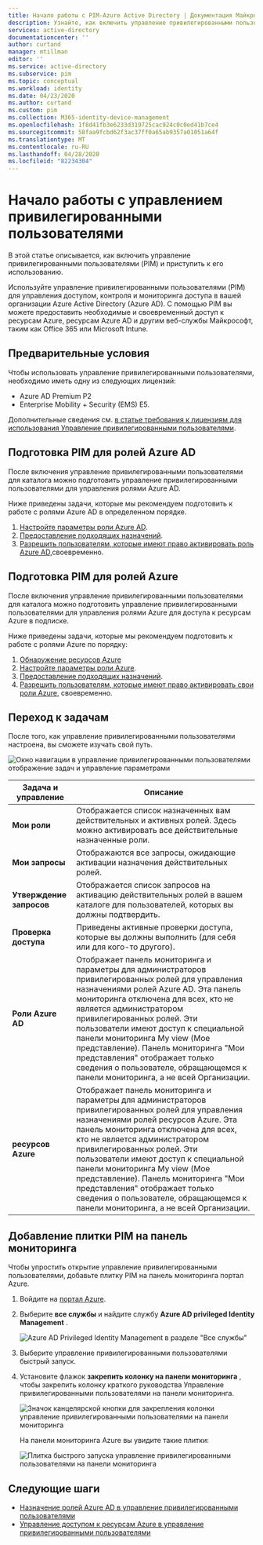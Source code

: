```yaml
---
title: Начало работы с PIM-Azure Active Directory | Документация Майкрософт
description: Узнайте, как включить управление привилегированными пользователями Azure AD и начать с ним работу на портале Azure.
services: active-directory
documentationcenter: ''
author: curtand
manager: mtillman
editor: ''
ms.service: active-directory
ms.subservice: pim
ms.topic: conceptual
ms.workload: identity
ms.date: 04/23/2020
ms.author: curtand
ms.custom: pim
ms.collection: M365-identity-device-management
ms.openlocfilehash: 1f8d41fb3e6233d319725cac924c0c0ed41b7ce4
ms.sourcegitcommit: 58faa9fcbd62f3ac37ff0a65ab9357a01051a64f
ms.translationtype: MT
ms.contentlocale: ru-RU
ms.lasthandoff: 04/28/2020
ms.locfileid: "82234304"
---
```

# <a name="start-using-privileged-identity-management"></a>Начало работы с управлением привилегированными пользователями

В этой статье описывается, как включить управление привилегированными пользователями (PIM) и приступить к его использованию.

Используйте управление привилегированными пользователями (PIM) для управления доступом, контроля и мониторинга доступа в вашей организации Azure Active Directory (Azure AD). С помощью PIM вы можете предоставить необходимые и своевременный доступ к ресурсам Azure, ресурсам Azure AD и другим веб-службы Майкрософт, таким как Office 365 или Microsoft Intune.

## <a name="prerequisites"></a>Предварительные условия

Чтобы использовать управление привилегированными пользователями, необходимо иметь одну из следующих лицензий:

- Azure AD Premium P2
- Enterprise Mobility + Security (EMS) E5.

Дополнительные сведения см. [в статье требования к лицензиям для использования Управление привилегированными пользователями](subscription-requirements.md).

## <a name="prepare-pim-for-azure-ad-roles"></a>Подготовка PIM для ролей Azure AD

После включения управление привилегированными пользователями для каталога можно подготовить управление привилегированными пользователями для управления ролями Azure AD.

Ниже приведены задачи, которые мы рекомендуем подготовить к работе с ролями Azure AD в определенном порядке.

1. [Настройте параметры роли Azure AD](pim-how-to-change-default-settings.md).
1. [Предоставление подходящих назначений](pim-how-to-add-role-to-user.md).
1. [Разрешить пользователям, которые имеют право активировать роль Azure AD,](pim-how-to-activate-role.md)своевременно.

## <a name="prepare-pim-for-azure-roles"></a>Подготовка PIM для ролей Azure

После включения управление привилегированными пользователями для каталога можно подготовить управление привилегированными пользователями для управления ролями Azure для доступа к ресурсам Azure в подписке.

Ниже приведены задачи, которые мы рекомендуем подготовить к работе с ролями Azure по порядку:

1. [Обнаружение ресурсов Azure](pim-resource-roles-discover-resources.md)
1. [Настройте параметры роли Azure](pim-resource-roles-configure-role-settings.md).
1. [Предоставление подходящих назначений](pim-resource-roles-assign-roles.md).
1. [Разрешить пользователям, которые имеют право активировать свои роли Azure](pim-resource-roles-activate-your-roles.md), своевременно.

## <a name="navigate-to-your-tasks"></a>Переход к задачам

После того, как управление привилегированными пользователями настроена, вы сможете изучать свой путь.

![Окно навигации в управление привилегированными пользователями отображение задач и управление параметрами](./media/pim-getting-started/pim-quickstart-tasks.png)

| Задача и управление | Описание |
| --- | --- |
| **Мои роли**  | Отображается список назначенных вам действительных и активных ролей. Здесь можно активировать все действительные назначенные роли. |
| **Мои запросы** | Отображаются все запросы, ожидающие активации назначения действительных ролей. |
| **Утверждение запросов** | Отображается список запросов на активацию действительных ролей в вашем каталоге для пользователей, которых вы должны подтвердить. |
| **Проверка доступа** | Приведены активные проверки доступа, которые вы должны выполнить (для себя или для кого-то другого). |
| **Роли Azure AD** | Отображает панель мониторинга и параметры для администраторов привилегированных ролей для управления назначениями ролей Azure AD. Эта панель мониторинга отключена для всех, кто не является администратором привилегированных ролей. Эти пользователи имеют доступ к специальной панели мониторинга My view (Мое представление). Панель мониторинга "Мои представления" отображает только сведения о пользователе, обращающемся к панели мониторинга, а не всей Организации. |
| **ресурсов Azure** | Отображает панель мониторинга и параметры для администраторов привилегированных ролей для управления назначениями ролей ресурсов Azure. Эта панель мониторинга отключена для всех, кто не является администратором привилегированных ролей. Эти пользователи имеют доступ к специальной панели мониторинга My view (Мое представление). Панель мониторинга "Мои представления" отображает только сведения о пользователе, обращающемся к панели мониторинга, а не всей Организации. |

## <a name="add-a-pim-tile-to-the-dashboard"></a>Добавление плитки PIM на панель мониторинга

Чтобы упростить открытие управление привилегированными пользователями, добавьте плитку PIM на панель мониторинга портал Azure.

1. Войдите на [портал Azure](https://portal.azure.com/).

1. Выберите **все службы** и найдите службу **Azure AD privileged Identity Management** .

    ![Azure AD Privileged Identity Management в разделе "Все службы"](./media/pim-getting-started/pim-all-services-find.png)

1. Выберите управление привилегированными пользователями быстрый запуск.

1. Установите флажок **закрепить колонку на панели мониторинга** , чтобы закрепить колонку краткого руководства Управление привилегированными пользователями на панели мониторинга.

    ![Значок канцелярской кнопки для закрепления колонки управление привилегированными пользователями на панели мониторинга](./media/pim-getting-started/pim-quickstart-pin-to-dashboard.png)

    На панели мониторинга Azure вы увидите такие плитки:

    ![Плитка быстрого запуска управление привилегированными пользователями на панели мониторинга](./media/pim-getting-started/pim-quickstart-dashboard-tile.png)

## <a name="next-steps"></a>Следующие шаги

- [Назначение ролей Azure AD в управление привилегированными пользователями](pim-how-to-add-role-to-user.md)
- [Управление доступом к ресурсам Azure в управление привилегированными пользователями](pim-resource-roles-discover-resources.md)
